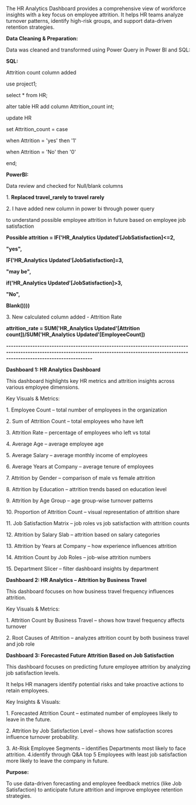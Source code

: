 The HR Analytics Dashboard provides a comprehensive view of workforce insights with a key focus on employee attrition. It helps HR teams analyze turnover patterns, identify high-risk groups, and support data-driven retention strategies.



**Data Cleaning \& Preparation:**

Data was cleaned and transformed using Power Query in Power BI and SQL:



**SQL:**

Attrition count column added

use project1;

select \* from HR;

alter table HR add column Attrition\_count int;

update HR

set Attrition\_count = case

when Attrition = 'yes' then '1'

when Attrition = 'No' then '0'

end;



**PowerBI:**

Data review and checked for Null/blank columns   

1\. **Replaced travel\_rarely to travel rarely**

2\. I have added new column in power bi through power query

to understand possible employee attrition in future based on employee job satisfaction

**Possible attrition = IF('HR\_Analytics Updated'\[JobSatisfaction]<=2,**

**"yes",**

**IF('HR\_Analytics Updated'\[JobSatisfaction]=3,**

**"may be",**

**if('HR\_Analytics Updated'\[JobSatisfaction]>3,**

**"No",**

**Blank())))**



3\. New calculated column added - Attrition Rate

**attrition\_rate = SUM('HR\_Analytics Updated'\[Attrition count])/SUM('HR\_Analytics Updated'\[EmployeeCount])**

**--------------------------------------------------------------------------------------------------------------------------------------------------------------------------------------------**

**Dashboard 1: HR Analytics Dashboard**

This dashboard highlights key HR metrics and attrition insights across various employee dimensions.

Key Visuals \& Metrics:

1\.	Employee Count – total number of employees in the organization

2\.	Sum of Attrition Count – total employees who have left

3\.	Attrition Rate – percentage of employees who left vs total

4\.	Average Age – average employee age

5\.	Average Salary – average monthly income of employees

6\.	Average Years at Company – average tenure of employees

7\.	Attrition by Gender – comparison of male vs female attrition

8\.	Attrition by Education – attrition trends based on education level

9\.	Attrition by Age Group – age group-wise turnover patterns

10\.	Proportion of Attrition Count – visual representation of attrition share

11\.	Job Satisfaction Matrix – job roles vs job satisfaction with attrition counts

12\.	Attrition by Salary Slab – attrition based on salary categories

13\.	Attrition by Years at Company – how experience influences attrition

14\.	Attrition Count by Job Roles – job-wise attrition numbers

15\.	Department Slicer – filter dashboard insights by department



**Dashboard 2: HR Analytics – Attrition by Business Travel**

This dashboard focuses on how business travel frequency influences attrition.

Key Visuals \& Metrics:

1\.	Attrition Count by Business Travel – shows how travel frequency affects turnover

2\.	Root Causes of Attrition – analyzes attrition count by both business travel and job role



**Dashboard 3: Forecasted Future Attrition Based on Job Satisfaction**

This dashboard focuses on predicting future employee attrition by analyzing job satisfaction levels.

It helps HR managers identify potential risks and take proactive actions to retain employees.

Key Insights \& Visuals:

1\.	Forecasted Attrition Count – estimated number of employees likely to leave in the future.

2\.	Attrition by Job Satisfaction Level – shows how satisfaction scores influence turnover probability.

3\.	At-Risk Employee Segments – identifies Departments most likely to face attrition.
4.identify through Q&A top 5 Employees with least job satisfaction more likely to leave the company in future.


**Purpose:**

To use data-driven forecasting and employee feedback metrics (like Job Satisfaction) to anticipate future attrition and improve employee retention strategies.

